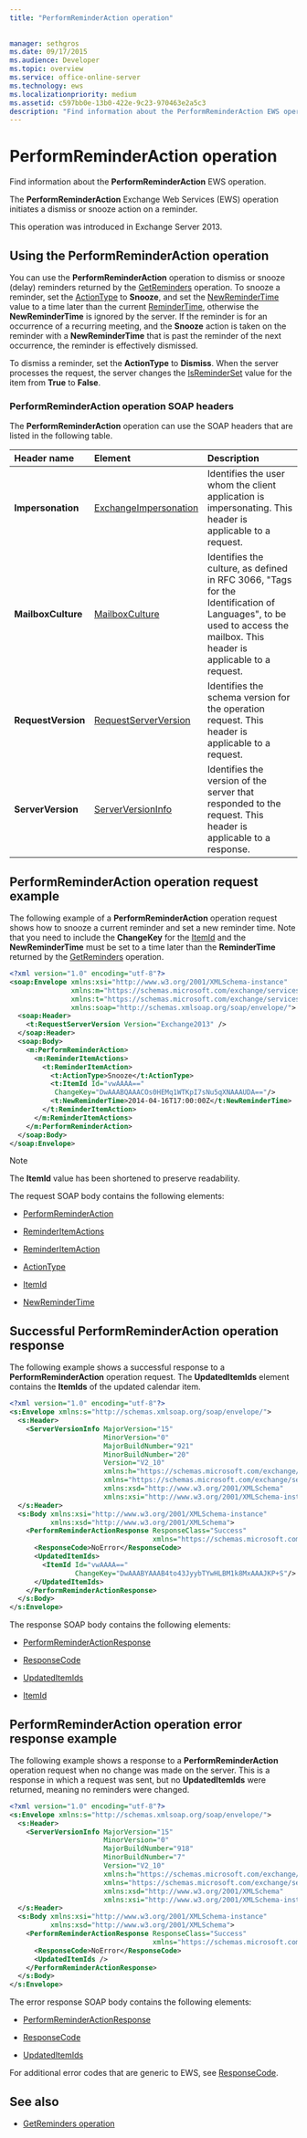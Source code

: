 ```yaml
---
title: "PerformReminderAction operation"
 
 
manager: sethgros
ms.date: 09/17/2015
ms.audience: Developer
ms.topic: overview
ms.service: office-online-server
ms.technology: ews
ms.localizationpriority: medium
ms.assetid: c597bb0e-13b0-422e-9c23-970463e2a5c3
description: "Find information about the PerformReminderAction EWS operation."
---
```


# PerformReminderAction operation

Find information about the **PerformReminderAction** EWS operation. 
  
The **PerformReminderAction** Exchange Web Services (EWS) operation initiates a dismiss or snooze action on a reminder. 
  
This operation was introduced in Exchange Server 2013.
  
## Using the PerformReminderAction operation

You can use the **PerformReminderAction** operation to dismiss or snooze (delay) reminders returned by the [GetReminders](getreminders-operation.md) operation. To snooze a reminder, set the [ActionType](actiontype-reminderactiontype.md) to **Snooze**, and set the [NewReminderTime](newremindertime.md) value to a time later than the current [ReminderTime](remindertime.md), otherwise the **NewReminderTime** is ignored by the server. If the reminder is for an occurrence of a recurring meeting, and the **Snooze** action is taken on the reminder with a **NewReminderTime** that is past the reminder of the next occurrence, the reminder is effectively dismissed. 
  
To dismiss a reminder, set the **ActionType** to **Dismiss**. When the server processes the request, the server changes the [IsReminderSet](isreminderset.md) value for the item from **True** to **False**.
  
### PerformReminderAction operation SOAP headers

The **PerformReminderAction** operation can use the SOAP headers that are listed in the following table. 
  
|**Header name**|**Element**|**Description**|
|:-----|:-----|:-----|
|**Impersonation** <br/> |[ExchangeImpersonation](exchangeimpersonation.md) <br/> |Identifies the user whom the client application is impersonating. This header is applicable to a request.  <br/> |
|**MailboxCulture** <br/> |[MailboxCulture](mailboxculture.md) <br/> |Identifies the culture, as defined in RFC 3066, "Tags for the Identification of Languages", to be used to access the mailbox. This header is applicable to a request.  <br/> |
|**RequestVersion** <br/> |[RequestServerVersion](requestserverversion.md) <br/> |Identifies the schema version for the operation request. This header is applicable to a request.  <br/> |
|**ServerVersion** <br/> |[ServerVersionInfo](serverversioninfo.md) <br/> |Identifies the version of the server that responded to the request. This header is applicable to a response.  <br/> |
   
## PerformReminderAction operation request example

The following example of a **PerformReminderAction** operation request shows how to snooze a current reminder and set a new reminder time. Note that you need to include the **ChangeKey** for the [ItemId](itemid.md) and the **NewReminderTime** must be set to a time later than the **ReminderTime** returned by the [GetReminders](getreminders-operation.md) operation. 
  
```XML
<?xml version="1.0" encoding="utf-8"?>
<soap:Envelope xmlns:xsi="http://www.w3.org/2001/XMLSchema-instance"
               xmlns:m="https://schemas.microsoft.com/exchange/services/2006/messages"
               xmlns:t="https://schemas.microsoft.com/exchange/services/2006/types"
               xmlns:soap="http://schemas.xmlsoap.org/soap/envelope/">
  <soap:Header>
    <t:RequestServerVersion Version="Exchange2013" />
  </soap:Header>
  <soap:Body>
    <m:PerformReminderAction>
      <m:ReminderItemActions>
        <t:ReminderItemAction>
          <t:ActionType>Snooze</t:ActionType>
          <t:ItemId Id="vwAAAA=="
           ChangeKey="DwAAABQAAACOs0HEMq1WTKpI7sNu5qXNAAAUDA=="/>
          <t:NewReminderTime>2014-04-16T17:00:00Z</t:NewReminderTime>
        </t:ReminderItemAction>
      </m:ReminderItemActions>
    </m:PerformReminderAction>
  </soap:Body>
</soap:Envelope>
```

> [!NOTE]
> The **ItemId** value has been shortened to preserve readability. 
  
The request SOAP body contains the following elements:
  
- [PerformReminderAction](performreminderaction.md)
    
- [ReminderItemActions](reminderitemactions.md)
    
- [ReminderItemAction](reminderitemaction.md)
    
- [ActionType](actiontype-reminderactiontype.md)
    
- [ItemId](itemid.md)
    
- [NewReminderTime](newremindertime.md)
    
## Successful PerformReminderAction operation response

The following example shows a successful response to a **PerformReminderAction** operation request. The **UpdatedItemIds** element contains the **ItemIds** of the updated calendar item. 
  
```XML
<?xml version="1.0" encoding="utf-8"?>
<s:Envelope xmlns:s="http://schemas.xmlsoap.org/soap/envelope/">
  <s:Header>
    <ServerVersionInfo MajorVersion="15"
                       MinorVersion="0"
                       MajorBuildNumber="921"
                       MinorBuildNumber="20"
                       Version="V2_10"
                       xmlns:h="https://schemas.microsoft.com/exchange/services/2006/types"
                       xmlns="https://schemas.microsoft.com/exchange/services/2006/types"
                       xmlns:xsd="http://www.w3.org/2001/XMLSchema"
                       xmlns:xsi="http://www.w3.org/2001/XMLSchema-instance" />
  </s:Header>
  <s:Body xmlns:xsi="http://www.w3.org/2001/XMLSchema-instance"
          xmlns:xsd="http://www.w3.org/2001/XMLSchema">
    <PerformReminderActionResponse ResponseClass="Success"
                                   xmlns="https://schemas.microsoft.com/exchange/services/2006/messages">
      <ResponseCode>NoError</ResponseCode>
      <UpdatedItemIds>
        <ItemId Id="vwAAAA=="
                ChangeKey="DwAAABYAAAB4to43JyybTYwHLBM1k8MxAAAJKP+S"/>
      </UpdatedItemIds>
    </PerformReminderActionResponse>
  </s:Body>
</s:Envelope>
```

The response SOAP body contains the following elements:
  
- [PerformReminderActionResponse](performreminderactionresponse.md)
    
- [ResponseCode](responsecode.md)
    
- [UpdatedItemIds](updateditemids.md)
    
- [ItemId](itemid.md)
    
## PerformReminderAction operation error response example

The following example shows a response to a **PerformReminderAction** operation request when no change was made on the server. This is a response in which a request was sent, but no **UpdatedItemIds** were returned, meaning no reminders were changed. 
  
```XML
<?xml version="1.0" encoding="utf-8"?>
<s:Envelope xmlns:s="http://schemas.xmlsoap.org/soap/envelope/">
  <s:Header>
    <ServerVersionInfo MajorVersion="15"
                       MinorVersion="0"
                       MajorBuildNumber="918"
                       MinorBuildNumber="7"
                       Version="V2_10"
                       xmlns:h="https://schemas.microsoft.com/exchange/services/2006/types"
                       xmlns="https://schemas.microsoft.com/exchange/services/2006/types"
                       xmlns:xsd="http://www.w3.org/2001/XMLSchema"
                       xmlns:xsi="http://www.w3.org/2001/XMLSchema-instance" />
  </s:Header>
  <s:Body xmlns:xsi="http://www.w3.org/2001/XMLSchema-instance"
          xmlns:xsd="http://www.w3.org/2001/XMLSchema">
    <PerformReminderActionResponse ResponseClass="Success"
                                   xmlns="https://schemas.microsoft.com/exchange/services/2006/messages">
      <ResponseCode>NoError</ResponseCode>
      <UpdatedItemIds />
    </PerformReminderActionResponse>
  </s:Body>
</s:Envelope>
```

The error response SOAP body contains the following elements:
  
- [PerformReminderActionResponse](performreminderactionresponse.md)
    
- [ResponseCode](responsecode.md)
    
- [UpdatedItemIds](updateditemids.md)
    
For additional error codes that are generic to EWS, see [ResponseCode](responsecode.md).
  
## See also


- [GetReminders operation](getreminders-operation.md)
    

